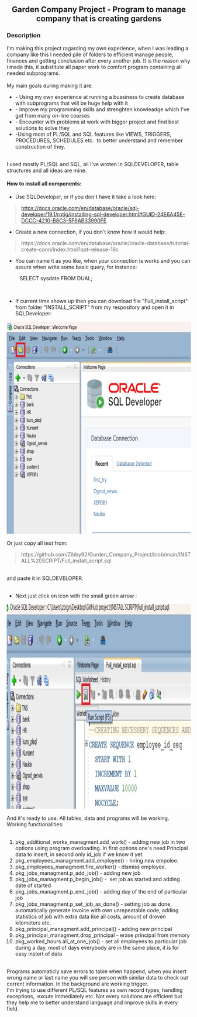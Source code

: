 <h2 style="text-align: center;"><strong>Garden Company Project - Program to manage company that is creating gardens</strong></h2>
<h3>Description&nbsp;</h3>
<div>I'm making this project ragarding my own experience, when I was leading a company like this I needed pile of folders to efficient manage people, finances and getting conclusion after every another job. It is the reason why i made this, it substitute all paper work to comfort program containing all needed subprograms.&nbsp;</div>
<div>&nbsp;</div>
<div>My main goals during making it are:</div>
<ul>
<li>- Using my own experience at running a bussiness to create database with subprograms that will be huge help with it</li>
<li>- Improve my programming skills and strenghten knowleadge which I've got from many on-line courses</li>
<li>- Encounter with problems at work with bigger project and find best solutions to solve they</li>
<li>-Using most of PL/SQL and SQL features like VIEWS, TRIGGERS, PROCEDURES, SCHEDULES etc.&nbsp; to better understand and remember construction of they.</li>
</ul>
<div>&nbsp;</div>
<div>I used mostly PL/SQL and SQL, all I've wroten in SQLDEVELOPER, table structures and all ideas are mine.&nbsp;</div>
<h4>How to install all components:</h4>
<ul>
<li>Use SQLDeveloper, or if you don't have it take a look here:</li>
</ul>
<blockquote>
<div><a href="https://docs.oracle.com/en/database/oracle/sql-developer/19.1/rptig/installing-sql-developer.html#GUID-24E6A45E-DCCC-4210-B8C3-5F6AB33990FE">https://docs.oracle.com/en/database/oracle/sql-developer/19.1/rptig/installing-sql-developer.html#GUID-24E6A45E-DCCC-4210-B8C3-5F6AB33990FE</a></div>
</blockquote>
<ul>
<li>Create a new connection, if you don't know how it would help:</li>
</ul>
<blockquote>
<div>https://docs.oracle.com/en/database/oracle/oracle-database/tutorial-create-conn/index.html?opt-release-19c</div>
</blockquote>
<ul>
<li>You can name it as you like, when your connection is works and you can assure when write some basic query, for instance:&nbsp;</li>
</ul>
<p>&nbsp; &nbsp; &nbsp; &nbsp; &nbsp;SELECT sysdate FROM DUAL;</p>
<div>&nbsp;</div>
<ul>
<li>If current time shows up then you can download file "Full_install_script" from folder "INSTALL_SCRIPT" from my respository and open it in SQLDeveloper:</li>
</ul>
<p><img src="https://github.com/Zibby92/Garden_Company_Project/blob/main/INSTALL%20SCRIPT/1.jpg" alt="Where open sql file" width="742" height="580" /></p>
<p>Or just copy all text from:&nbsp;</p>
<blockquote>
<div>https://github.com/Zibby92/Garden_Company_Project/blob/main/INSTALL%20SCRIPT/Full_install_script.sql</div>
</blockquote>
<div>&nbsp;</div>
<div>and paste it in SQLDEVELOPER.</div>
<div>&nbsp;</div>
<ul>
<li>Next just click on icon with the small green arrow :</li>
</ul>
<p><img src="https://github.com/Zibby92/Garden_Company_Project/blob/main/INSTALL%20SCRIPT/2.jpg" alt="Where script starts" width="742" height="560" /></p>
<div>And it's ready to use. All tables, data and programs will be working.</div>
<div>Working functionalities:</div>
<div>&nbsp;</div>
<ol>
<li>pkg_additional_works_managment.add_work() - adding new job in two options using program overloading. In first options one's need Principal data to insert, in second only id_job if we know it yet.</li>
<li>pkg_employees_managment.add_employee() - hiring new empolee.</li>
<li>pkg_employees_managment.fire_worker() - dismiss employee.</li>
<li>pkg_jobs_managment.p_add_job() - adding new job</li>
<li>pkg_jobs_managment.p_begin_job() -&nbsp; set job as started and adding date of started</li>
<li>pkg_jobs_managment.p_end_job() - adding day of the end of particular job</li>
<li>pkg_jobs_managment.p_set_job_as_done() - setting job as done, automatically generate invoice with own unrepeatable code, adding statistics of job with extra data like all costs, amount of droven kilometers etc.</li>
<li>pkg_principal_managment.add_principal() - adding new principal</li>
<li>pkg_principal_managment.drop_principal - erase principal from memory</li>
<li>pkg_worked_hours.all_at_one_job() - set all employees to particular job during a day, most of days everybody are in the same place, it is for easy instert of data&nbsp; &nbsp;</li>
</ol>
<div>&nbsp;</div>
<div>Programs automaticly save errors to table when happend, when you insert wrong name or last name you will see person with similar data to check out corrent information. In the background are working trigger.</div>
<div>I'm trying to use different PL/SQL features as own record types, handling exceptions,&nbsp; excute immediately etc. Not every solutions are efficient but they help me to better understand language and improve skills in every field.</div>
<div>&nbsp;</div>
<div>&nbsp;</div>
